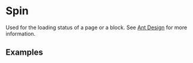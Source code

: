 # Spin

Used for the loading status of a page or a block. See [Ant Design](https://ant.design/components/spin/) for more information.

## Examples

<demo name="basic"></demo>
